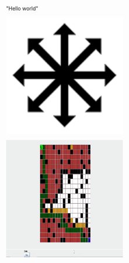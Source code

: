 "Hello world" 

<p><img alt="Eight.png image" width="320" height="320" src="https://github.com/VishalRana2015/test/blob/main/eight.png"/></p>

<p> <img alt="AStarEight.gifImage" width="320" height="320" src="https://github.com/VishalRana2015/test/blob/main/AStarEight.gif"/> </p>
